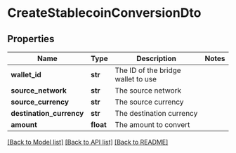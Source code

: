 # CreateStablecoinConversionDto

## Properties
Name | Type | Description | Notes
------------ | ------------- | ------------- | -------------
**wallet_id** | **str** | The ID of the bridge wallet to use | 
**source_network** | **str** | The source network | 
**source_currency** | **str** | The source currency | 
**destination_currency** | **str** | The destination currency | 
**amount** | **float** | The amount to convert | 

[[Back to Model list]](../README.md#documentation-for-models) [[Back to API list]](../README.md#documentation-for-api-endpoints) [[Back to README]](../README.md)

